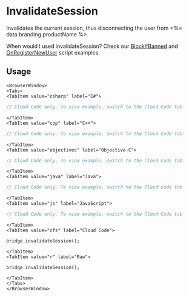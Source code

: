 # InvalidateSession

Invalidates the current session, thus disconnecting the user from <%= data.branding.productName %>.

When would I used invalidateSession? Check our [BlockIfBanned](/learn/cloud-code-central/handy-cloud-code-scripts/example-blockifbanned-script/) and [OnRegisterNewUser](/learn/cloud-code-central/handy-cloud-code-scripts/onregisternewuser-script/) script examples.

## Usage

```mdx-code-block
<BrowserWindow>
<Tabs>
<TabItem value="csharp" label="C#">
```

```csharp
// Cloud Code only. To view example, switch to the Cloud Code tab
```

```mdx-code-block
</TabItem>
<TabItem value="cpp" label="C++">
```

```cpp
// Cloud Code only. To view example, switch to the Cloud Code tab
```

```mdx-code-block
</TabItem>
<TabItem value="objectivec" label="Objective-C">
```

```objectivec
// Cloud Code only. To view example, switch to the Cloud Code tab
```

```mdx-code-block
</TabItem>
<TabItem value="java" label="Java">
```

```java
// Cloud Code only. To view example, switch to the Cloud Code tab
```

```mdx-code-block
</TabItem>
<TabItem value="js" label="JavaScript">
```

```javascript
// Cloud Code only. To view example, switch to the Cloud Code tab
```

```mdx-code-block
</TabItem>
<TabItem value="cfs" label="Cloud Code">
```

```cfscript
bridge.invalidateSession();
```

```mdx-code-block
</TabItem>
<TabItem value="r" label="Raw">
```

```cfscript
bridge.invalidateSession();
```

```mdx-code-block
</TabItem>
</Tabs>
</BrowserWindow>
```

